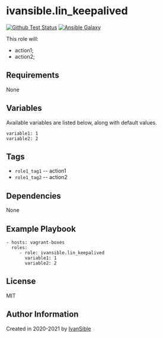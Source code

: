 # ivansible.lin_keepalived

[![Github Test Status](https://github.com/ivansible/lin-keepalived/workflows/test/badge.svg?branch=master)](https://github.com/ivansible/lin-keepalived/actions)
[![Ansible Galaxy](https://img.shields.io/badge/galaxy-ivansible.lin__keepalived-68a.svg?style=flat)](https://galaxy.ansible.com/ivansible/lin_keepalived/)

This role will:
 - action1;
 - action2;


## Requirements

None


## Variables

Available variables are listed below, along with default values.

    variable1: 1
    variable2: 2


## Tags

- `role1_tag1` -- action1
- `role1_tag2` -- action2


## Dependencies

None


## Example Playbook

    - hosts: vagrant-boxes
      roles:
         - role: ivansible.lin_keepalived
           variable1: 1
           variable2: 2


## License

MIT


## Author Information

Created in 2020-2021 by [IvanSible](https://github.com/ivansible)
